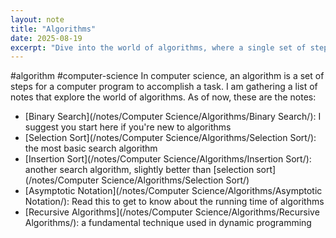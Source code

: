 ```yaml
---
layout: note
title: "Algorithms"
date: 2025-08-19
excerpt: "Dive into the world of algorithms, where a single set of steps can unlock the secrets of efficient problem-solving, and discover the surprising nuances that separate the slowest from the fastest. From binary search to recursive algorithms, "
---
```


#algorithm #computer-science 
In computer science, an algorithm is a set of steps for a computer program to accomplish a task.
I am gathering a list of notes that explore the world of algorithms. As of now, these are the notes:
- [Binary Search](/notes/Computer Science/Algorithms/Binary Search/): I suggest you start here if you're new to algorithms
- [Selection Sort](/notes/Computer Science/Algorithms/Selection Sort/): the most basic search algorithm
- [Insertion Sort](/notes/Computer Science/Algorithms/Insertion Sort/): another search algorithm, slightly better than [selection sort](/notes/Computer Science/Algorithms/Selection Sort/)
- [Asymptotic Notation](/notes/Computer Science/Algorithms/Asymptotic Notation/): Read this to get to know about the running time of algorithms
- [Recursive Algorithms](/notes/Computer Science/Algorithms/Recursive Algorithms/): a fundamental technique used in dynamic programming